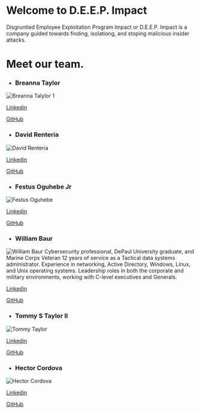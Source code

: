 # Welcome to D.E.E.P. Impact
Disgruntled Employee Exploitation Program Impact or D.E.E.P. Impact is a company guided towards finding, isolationg, and stoping malicious insider attacks.

# Meet our team.

- ### Breanna Taylor
![Breanna Talylor 1](https://github.com/D-E-E-P-Impact/.github/assets/147181270/3468191b-9e56-449f-84d7-c381d36a1626)


[Linkedin](https://www.linkedin.com/in/breanna-t-341637296)

[GitHub](https://github.com/Btaylor007)

- ### David Renteria
![David Renteria](https://github.com/D-E-E-P-Impact/.github/assets/147181270/6394cfbf-56f3-43c6-abb8-49949616a66a)


[Linkedin](https://www.linkedin.com/in/drent23)

[GitHub](https://github.com/drent23)

- ### Festus Oguhebe Jr
![Festus Oguhebe](https://github.com/D-E-E-P-Impact/.github/assets/147181270/b18a64cd-f8c9-455a-a372-57e53d5b252b)


[Linkedin](https://www.linkedin.com/in/festus-oguhebe-jr-foco/)

[GitHub](https://github.com/focodecided)

- ### William Baur
![William Baur](https://github.com/D-E-E-P-Impact/.github/assets/147181270/7632d9b4-33ab-4b4a-af82-eac41d682ef5)
Cybersecurity professional, DePaul University graduate, and Marine Corps Veteran 12 years of service as a Tactical data systems administrator. Experience in networking, Active Directory, Windows, Linux, and Unix operating systems. Leadership roles in both the corporate and military environments, working with C-level executives and Generals.

[Linkedin](https://www.linkedin.com/in/williamrbaur/)

[GitHub](https://github.com/Wrbaur)

- ### Tommy S Taylor II
![Tommy Taylor](https://github.com/D-E-E-P-Impact/.github/assets/147181270/a80d1730-fe75-46c0-8994-4c333808468a)


[Linkedin](http://www.linkedin.com/in/taylortommy)

[GitHub](https://github.com/taylortommy23)


- ### Hector Cordova
![Hector Cordova](https://github.com/D-E-E-P-Impact/.github/assets/147181270/aa2e8bfc-91ed-46e7-bccb-6bc8d1fab6cc)


[Linkedin](https://www.linkedin.com/in/hector-a-cordova/)

[GitHub](https://github.com/Hector2024)

<!--

**Here are some ideas to get you started:**

🙋‍♀️ A short introduction - what is your organization all about?
🌈 Contribution guidelines - how can the community get involved?
👩‍💻 Useful resources - where can the community find your docs? Is there anything else the community should know?
🍿 Fun facts - what does your team eat for breakfast?
🧙 Remember, you can do mighty things with the power of [Markdown](https://docs.github.com/github/writing-on-github/getting-started-with-writing-and-formatting-on-github/basic-writing-and-formatting-syntax)
-->
